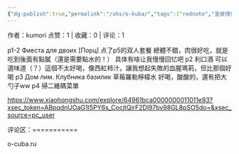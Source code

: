 ```yaml
---
{"dg-publish":true,"permalink":"/xhs/o-kuba/","tags":["rednote","圣彼得堡"]}
---
```


作者：kumori
点赞：1   |   收藏：0   |   评论：1

p1-2 Фиеста для двоих [Порц] 点了p5的双人套餐 總體不錯，肉很好吃，就是吃到後面有點膩（還是需要點水的！） 具体有啥让我慢慢回忆吧
p2 利口酒 可以選味道（？）這個不太好喝，像西紅柿汁。讓我想起失敗的血腥瑪莉，但比那個好喝
p3 Дом лим. Клубника базилик 草莓羅勒檸檬水 好喝，酸酸的，還有把大勺子ww
p4 掃二維碼菜單

https://www.xiaohongshu.com/explore/64961bca0000000011011e93?xsec_token=ABpqdnUOaG1I5PY6s_CocjtQirF2Dl97bv98GL8pSO5do=&xsec_source=pc_user

评论区：===========

o-cuba.ru